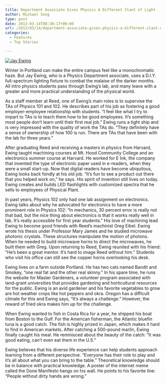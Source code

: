 ```yaml
---
title: Department Associate Gives Physics A Different Slant of Light
author: Michael Song
type: post
date: 2013-03-14T08:30:17+00:00
url: /2013/03/14/department-associate-gives-physics-a-different-slant-of-light/
categories:
  - Features
  - Top Stories

---
```

[<img class="aligncenter size-full wp-image-2162" alt="Jay Ewing" src="https://i1.wp.com/www.reedquest.org/wp-content/uploads/2013/03/jay-ewing_web.jpg?resize=770%2C513" data-recalc-dims="1" />][1]

Winter in Portland can make the entire campus feel like a monochromatic haze. But Jay Ewing, who is a Physics Department associate, uses a D.I.Y. full-spectrum lighting fixture to combat the malaise of the darker months. All intro physics students pass through Ewing&#8217;s lab, and many leave with a greater and more practical understanding of the physical world.

As a staff member at Reed, one of Ewing&#8217;s main roles is to supervise the TAs of Physics 101 and 102. He describes part of his job as fostering a good employer-employee relationship with students. “I feel like what I try to impart to TAs is to teach them how to be good employees. It&#8217;s something most people don&#8217;t learn until their first real job.&#8221; Ewing runs a tight ship and is very impressed with the quality of work the TAs do. &#8220;They definitely have a sense of ownership of how 100 is run. There are TAs that have been with the lab for three years.&#8221;

After graduating Reed and receiving a masters in physics from Harvard, Ewing taught machining courses at Mt. Hood Community College and an electronics summer course at Harvard. He worked for E Ink, the company that invented the type of electronic paper used in e-readers, when they were a small start-up. Now that digital readers have become ubiquitous, Ewing looks back fondly at his old job. “It&#8217;s fun to see a product out there that you helped work on,&#8221; he says. His spirit of invention still lives on today. Ewing creates and builds LED flashlights with customized spectra that he sells to employees of Physical Plant.

In past years, Physics 102 only had one lab assignment on electronics. Ewing talks about why he advocated for electronics to have a more prominent role in Physics 102: &#8220;In mechanics, 30 percent error is really not that bad, but the nice thing about electronics is that it works really well in lab. It&#8217;s really accessible for first year students.&#8221; His love of machining lead Ewing to become good friends with Reed&#8217;s machinist Greg Eibel. Ewing wrote his thesis under Professor Mary James and he studied microwave photonic crystals. These structures manipulate the motion of photons. When he needed to build microwave horns to direct the microwaves, he built them with Greg. Upon returning to Reed, Ewing reunited with his friend: &#8220;He&#8217;s been a great mentor. It&#8217;s hard to image Reed without him.&#8221; Students who visit his office can still see the copper horns overlooking his desk.

Ewing lives on a farm outside Portland. He has two cats named Bandit and Smokey, &#8220;one real fat and the other real skinny.&#8221; In his spare time, he runs the website for Master Gardeners, a volunteer program associated with land-grant universities that provides gardening and horticultural resources for the public. Ewing is an avid gardener and his favorite vegetables to grow are hot weather crops like hot peppers and okra. Oregon has a difficult climate for this and Ewing says, “It&#8217;s always a challenge.&#8221; However, the reward of fried okra makes him up for the challenge.

When Ewing wanted to fish in Costa Rica for a year, he shipped his boat from Boston to the Gulf. For the American fisherman, the Atlantic bluefin tuna is a good catch. The fish is highly prized in Japan, which makes it hard to find in American markets. After catching a 500-pound marlin, Ewing finally caught his meal. He reminisced about the beauty of the catch: &#8220;It was good eating, can&#8217;t even eat them in the U.S.&#8221;

Ewing believes that his diverse life experience can help students approach learning from a different perspective. &#8220;Everyone has their role to play and it&#8217;s all about what you can bring to the table.&#8221; Theoretical knowledge should be in balance with practical knowledge. A poster of the internet meme called the Done Manifesto hangs on his wall. He points to his favorite line: &#8220;People without dirty hands are wrong.&#8221;

 [1]: https://i1.wp.com/www.reedquest.org/wp-content/uploads/2013/03/jay-ewing_web.jpg